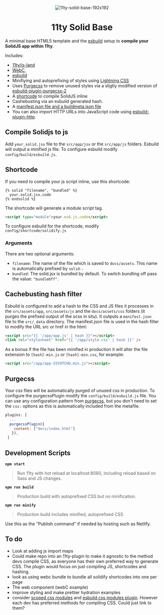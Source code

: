 <div align="center">
  <img src"https://user-images.githubusercontent.com/64870518/212966953-811d880b-e53f-4f07-ad4e-759566539b62.png" alt="11ty-solid-base-192x192">
  <h1>11ty Solid Base</h1>
</div>

A minimal base HTML5 template and the [esbuild](https://esbuild.github.io/) setup to **compile your SolidJS app within 11ty**.

Includes:
  - [11ty/is-land](https://www.11ty.dev/docs/plugins/partial-hydration/)
  - [WebC](https://www.11ty.dev/docs/languages/webc/), 
  - [esbuild](https://esbuild.github.io)
  - Minifiying and autoprefixing of styles using [Lightning CSS](https://lightningcss.dev/)
  - Uses [Purgecss](https://purgecss.com/) to remove unused styles via a sligtly modified version of [esbuild-plugin-purgecss-2](https://github.com/arslanakram/esbuild-plugin-purgecss-2.0/blob/master/src/index.js)
  - A [shortcode](https://github.com/woodcox/11ty-solid-base/blob/main/config/shortcodes/solidify.js) to compile SolidJS inline
  - Cashebusting via an esbuild generated hash.
  - A [manifest.json file and a buildmeta.json file](https://github.com/woodcox/11ty-solid-base/tree/main/src/_data)
  - You can also import HTTP URLs into JavaScript code using [esbuild-plugin-http](https://github.com/hyrious/esbuild-plugin-http).

## Compile Solidjs to js
Add `your_solid.jsx` file to the `src/app/jsx` or the `src/app/js` folders. Esbuild will output a minified js file. To configure esbuild modify `config/build/esbuild.js`.

## Shortcode
If you need to compile your js script inline, use this shortcode:

~~~liquid
{% solid "filename", "bundled" %}
  your.solid.jsx.code
{% endsolid %}
~~~

The shortcode will generate a module script tag. 

~~~html
<script type="module">your.es6.js.code</script>
~~~

To configure esbuild for the shortcode, modify `config/shortcode/solidify.js`

### Arguments
There are two optional arguments:
- `filename`: The name of the file which is saved to `docs/assets`. This name is automatically prefixed by `solid-`.
- `bundled`: The solid.jsx is bundled by default. To switch bundling off pass the value: `"bundleOff"`.

## Cachebusting hash filter

Esbuild is configured to add a hash to the CSS and JS files it processes in the `src/assets/app`, `src/assets/js` and the `docs/assets/css` folders (it purges the prefixed output of the scss in situ). It outputs a `manifest.json` file to the `src/_data` directory.
The manifest.json file is used in the hash filter to modify the URL src or href in the html:

~~~html
<script src="{{ '/app/app.js' | hash }}"></script>
<link rel="stylesheet" href="{{ '/app/style.css' | hash }}" />
~~~

As a bonus if the file has been minified in production it will alter the file extension to `[hash]-min.js` or `[hash]-min.css`, for example:

~~~html
<script src="/app/app-S5YUTCHU.min.js"></script>
~~~

## Purgecss
Your css files will be automatically purged of unused css in production. To configure the purgecssPlugin modify the `config/build/esbuild.js` file. You can use any configuration pattern from [purgecss](https://purgecss.com/configuration.html), but you don't need to set the `css:` options as this is automatically included from the metafile.

~~~js
plugins: [
  ...
  purgecssPlugin({
    content: ["docs/index.html"]
   }),
 ]
 ~~~

## Development Scripts

**`npm start`**

> Run 11ty with hot reload at localhost:8080, including reload based on Sass and JS changes.

**`npm run build`**

> Production build with autoprefixed CSS but no minification. 

**`npm run minify`**

> Production build includes minified, autoprefixed CSS

Use this as the "Publish command" if needed by hosting such as Netlify.

## To do

- Look at adding js import maps
- Could make repo into an 11ty-plugin to make it agnostic to the method devs compile CSS, as everyone has their own preferred way to generate CSS. The plugin would focus on just compiling JS, shortcodes and hashing.
- look as using webc bundle to bundle all solidify shortcodes into one per page
- The web component (webC example)
- improve styling and make prettier hydration examples
- consider [scoped css modules](https://how-to.dev/how-to-set-up-css-modules-with-esbuild) and [esbuild css modules plugin](https://github.com/indooorsman/esbuild-css-modules-plugin#readme). However each dev has preferred methods for compiling CSS. Could just link to them?
